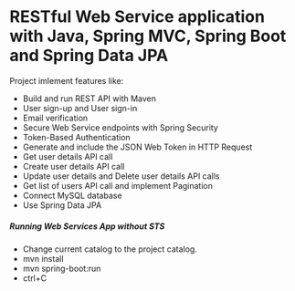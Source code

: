 # RESTful Web Service application with Java, Spring MVC, Spring Boot and Spring Data JPA
Project imlement features like:
- Build and run REST API with Maven 
- User sign-up and User sign-in
- Email verification
- Secure Web Service endpoints with Spring Security
- Token-Based Authentication
- Generate and include the JSON Web Token in HTTP Request
- Get user details API call
- Create user details API call
- Update user details and Delete user details API calls
- Get list of users API call and implement Pagination
- Connect MySQL database
- Use Spring Data JPA

##### Running Web Services App without STS
- Change current catalog to the project catalog. 
- mvn install
- mvn spring-boot:run
- ctrl+C
